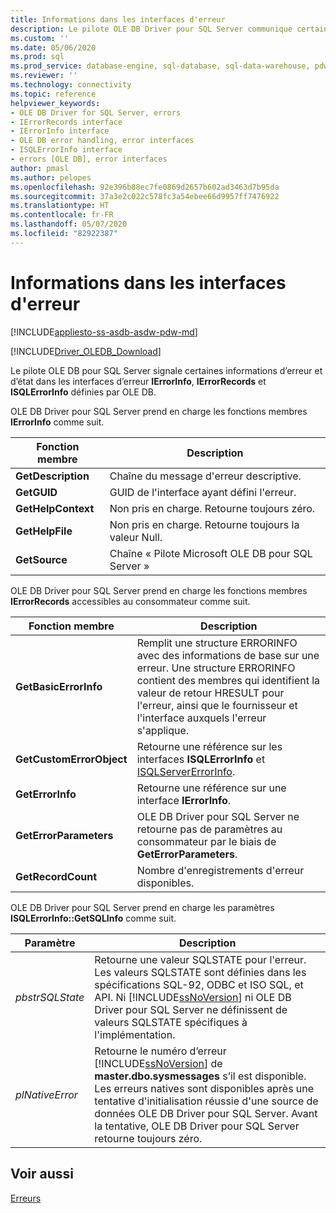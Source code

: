 ```yaml
---
title: Informations dans les interfaces d'erreur
description: Le pilote OLE DB Driver pour SQL Server communique certaines informations d’erreur et d’état dans les interfaces d’erreurs IErrorInfo, IErrorRecords et ISQLErrorInfo définies par OLE DB.
ms.custom: ''
ms.date: 05/06/2020
ms.prod: sql
ms.prod_service: database-engine, sql-database, sql-data-warehouse, pdw
ms.reviewer: ''
ms.technology: connectivity
ms.topic: reference
helpviewer_keywords:
- OLE DB Driver for SQL Server, errors
- IErrorRecords interface
- IErrorInfo interface
- OLE DB error handling, error interfaces
- ISQLErrorInfo interface
- errors [OLE DB], error interfaces
author: pmasl
ms.author: pelopes
ms.openlocfilehash: 92e396b88ec7fe0869d2657b602ad3463d7b95da
ms.sourcegitcommit: 37a3e2c022c578fc3a54ebee66d9957ff7476922
ms.translationtype: HT
ms.contentlocale: fr-FR
ms.lasthandoff: 05/07/2020
ms.locfileid: "82922387"
---
```

# <a name="information-in-error-interfaces"></a>Informations dans les interfaces d'erreur
[!INCLUDE[appliesto-ss-asdb-asdw-pdw-md](../../../includes/appliesto-ss-asdb-asdw-pdw-md.md)]

[!INCLUDE[Driver_OLEDB_Download](../../../includes/driver_oledb_download.md)]

  Le pilote OLE DB pour SQL Server signale certaines informations d’erreur et d’état dans les interfaces d’erreur **IErrorInfo**, **IErrorRecords** et **ISQLErrorInfo** définies par OLE DB.  
  
 OLE DB Driver pour SQL Server prend en charge les fonctions membres **IErrorInfo** comme suit.  
  
|Fonction membre|Description|  
|---------------------|-----------------|  
|**GetDescription**|Chaîne du message d'erreur descriptive.|  
|**GetGUID**|GUID de l'interface ayant défini l'erreur.|  
|**GetHelpContext**|Non pris en charge. Retourne toujours zéro.|  
|**GetHelpFile**|Non pris en charge. Retourne toujours la valeur Null.|  
|**GetSource**|Chaîne « Pilote Microsoft OLE DB pour SQL Server »|  
  
 OLE DB Driver pour SQL Server prend en charge les fonctions membres **IErrorRecords** accessibles au consommateur comme suit.  
  
|Fonction membre|Description|  
|---------------------|-----------------|  
|**GetBasicErrorInfo**|Remplit une structure ERRORINFO avec des informations de base sur une erreur. Une structure ERRORINFO contient des membres qui identifient la valeur de retour HRESULT pour l'erreur, ainsi que le fournisseur et l'interface auxquels l'erreur s'applique.|  
|**GetCustomErrorObject**|Retourne une référence sur les interfaces **ISQLErrorInfo** et [ISQLServerErrorInfo](https://msdn.microsoft.com/library/a8323b5c-686a-4235-a8d2-bda43617b3a1).|  
|**GetErrorInfo**|Retourne une référence sur une interface **IErrorInfo**.|  
|**GetErrorParameters**|OLE DB Driver pour SQL Server ne retourne pas de paramètres au consommateur par le biais de **GetErrorParameters**.|  
|**GetRecordCount**|Nombre d'enregistrements d'erreur disponibles.|  
  
 OLE DB Driver pour SQL Server prend en charge les paramètres **ISQLErrorInfo::GetSQLInfo** comme suit.  
  
|Paramètre|Description|  
|---------------|-----------------|  
|*pbstrSQLState*|Retourne une valeur SQLSTATE pour l'erreur. Les valeurs SQLSTATE sont définies dans les spécifications SQL-92, ODBC et ISO SQL, et API. Ni [!INCLUDE[ssNoVersion](../../../includes/ssnoversion-md.md)] ni OLE DB Driver pour SQL Server ne définissent de valeurs SQLSTATE spécifiques à l'implémentation.|  
|*plNativeError*|Retourne le numéro d’erreur [!INCLUDE[ssNoVersion](../../../includes/ssnoversion-md.md)] de **master.dbo.sysmessages** s’il est disponible. Les erreurs natives sont disponibles après une tentative d'initialisation réussie d'une source de données OLE DB Driver pour SQL Server. Avant la tentative, OLE DB Driver pour SQL Server retourne toujours zéro.|  
  
## <a name="see-also"></a>Voir aussi  
 [Erreurs](../../oledb/ole-db-errors/errors.md)  
  
  
